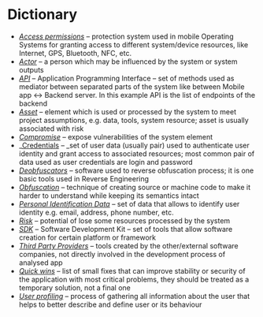 
# Dictionary



*   _<span style="text-decoration:underline;">Access permissions</span>_ – protection system used in mobile Operating Systems for granting access to different system/device resources, like Internet, GPS, Bluetooth, NFC, etc.
*   _<span style="text-decoration:underline;">Actor</span>_ – a person which may be influenced by the system or system outputs 
*   _<span style="text-decoration:underline;">API</span>_ – Application Programming Interface – set of methods used as mediator between separated parts of the system like between Mobile app ↔ Backend server. In this example API is the list of endpoints of the backend
*   _<span style="text-decoration:underline;">Asset</span>_ – element which is used or processed by the system to meet project assumptions, e.g. data, tools, system resource; asset is usually associated with risk
*   _<span style="text-decoration:underline;">Compromise</span>_ – expose vulnerabilities of the system element
*   _<span style="text-decoration:underline;">Credentials</span> _–_ _set of user data (usually pair) used to authenticate user identity and grant access to associated resources; most common pair of data used as user credentials are login and password
*   _<span style="text-decoration:underline;">Deobfuscators</span>_ – software used to reverse obfuscation process; it is one basic tools used in Reverse Engineering 
*   _<span style="text-decoration:underline;">Obfuscation</span>_ – technique of creating source or machine code to make it harder to understand while keeping its semantics intact
*   _<span style="text-decoration:underline;">Personal Identification Data</span>_ – set of data that allows to identify user identity e.g. email, address, phone number, etc.
*   _<span style="text-decoration:underline;">Risk</span>_ – potential of lose some resources processed by the system
*   _<span style="text-decoration:underline;">SDK</span>_ – Software Development Kit – set of tools that allow software creation for certain platform or framework
*   _<span style="text-decoration:underline;">Third Party Providers</span>_ – tools created by the other/external software companies, not directly involved in the development process of analysed app
*   _<span style="text-decoration:underline;">Quick wins</span>_ – list of small fixes that can improve stability or security of the application with most critical problems, they should be treated as a temporary solution, not a final one
*   _<span style="text-decoration:underline;">User profiling</span>_ – process of gathering all information about the user that helps to better describe and define user or its behaviour


